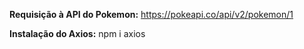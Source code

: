 **Requisição à API do Pokemon:** https://pokeapi.co/api/v2/pokemon/1

**Instalação do Axios:** npm i axios